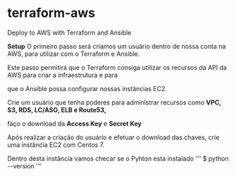 # terraform-aws
Deploy to AWS with Terraform and Ansible

<strong>Setup</strong>
O primeiro passo será criamos um usuário dentro de nossa conta na AWS, para utilizar com o Terraform e Ansible.

Este passo permitirá que o Terraform consiga utilizar os recursos da API da AWS para criar a infraestrutura e para

que o Ansible possa configurar nossas instâncias EC2.

Crie um usuário que tenha poderes para administrar recursos como <strong>VPC, S3, RDS, LC/ASG, ELB e Route53,</strong>

faço o download da <strong>Access Key</strong> e <strong>Secret Key</strong>

Após realizar a criação do usuário e efetuar o download das chaves, crie uma instância EC2 com Centos 7.

Dentro desta instância vamos checar se o Pyhton esta instalado
'''
$ python --version
'''

